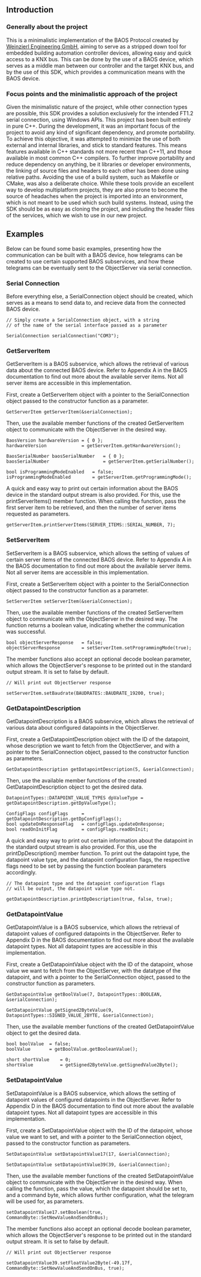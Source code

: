 ## Introduction
  
### Generally about the project
  
This is a minimalistic implementation of the BAOS Protocol created by
[Weinzierl Engineering GmbH](http://weinzierl.de/), aiming to serve as a
stripped down tool for embedded building automation controller devices, allowing
easy and quick access to a KNX bus. This can be done by the use of a BAOS device,
which serves as a middle man between our controller and the target KNX bus, and
by the use of this SDK, which provides a communication means with the BAOS device.

### Focus points and the minimalistic approach of the project

Given the minimalistic nature of the project, while other connection types are possible,
this SDK provides a solution exclusively for the intended FT1.2 serial connection,
using Windows APIs. This project has been built entirely in pure C++. During the development,
it was an important focus of the project to avoid any kind of significant dependency, and
promote portability. To achieve this objective, it was attempted to minimize the use of both
external and internal libraries, and stick to standard features. This means features available
in C++ standards not more recent than C++11, and those available in most common C++ compilers.
To further improve portability and reduce dependency on anything, be it libraries
or developer environments, the linking of source files and headers to each other
has been done using relative paths. Avoiding the use of a build system, such as Makefile
or CMake, was also a deliberate choice. While these tools provide an excellent way to develop
multiplatform projects, they are also prone to become the source of headaches when the project
is imported into an environment, which is not meant to be used which such build systems.
Instead, using the SDK should be as easy as cloning the project, and including
the header files of the services, which we wish to use in our new project.

## Examples
Below can be found some basic examples, presenting how the communication can be built with
a BAOS device, how telegrams can be created
to use certain supported BAOS subservices, and how these telegrams can be eventually sent
to the ObjectServer via serial connection.

### Serial Connection
Before everything else, a SerialConnection object should be created, which serves as a means
to send data to, and recieve data from the connected BAOS device.

    // Simply create a SerialConnection object, with a string
    // of the name of the serial interface passed as a parameter

    SerialConnection serialConnection("COM3");

### GetServerItem
GetServerItem is a BAOS subservice, which allows the retrieval of various data about the 
connected BAOS device. Refer to Appendix A in the BAOS documentation to find out more
about the available server items. Not all server items are accessible in this implementation.

First, create a GetServerItem object with a pointer to the SerialConnection
object passed to the constructor function as a parameter.

    GetServerItem getServerItem(&serialConnection);

Then, use the available member functions of the created GetServerItem
object to communicate with the ObjectServer in the desired way.

    BaosVersion hardwareVersion = { 0 };
    hardwareVersion             = getServerItem.getHardwareVersion();

    BaosSerialNumber baosSerialNumber   = { 0 };
    baosSerialNumber                    = getServerItem.getSerialNumber();

    bool isProgrammingModeEnabled   = false;
    isProgrammingModeEnabled        = getServerItem.getProgrammingMode();

A quick and easy way to print out certain information about the BAOS device
in the standard output stream is also provided. For this, use the printServerItems()
member function. When calling the function, pass the first server item to be
retrieved, and then the number of server items requested as parameters.

    getServerItem.printServerItems(SERVER_ITEMS::SERIAL_NUMBER, 7);

### SetServerItem
SetServerItem is a BAOS subservice, which allows the setting of values of certain server items
of the connected BAOS device. Refer to Appendix A in the BAOS documentation to find out 
more about the available server items. Not all server items are accessible in this implementation.

First, create a SetServerItem object with a pointer to the SerialConnection
object passed to the constructor function as a parameter.

    SetServerItem setServerItem(&serialConnection);

Then, use the available member functions of the created SetServerItem
object to communicate with the ObjectServer in the desired way. The function
returns a boolean value, indicating whether the communication was successful.

    bool objectServerResponse   = false;
    objectServerResponse        = setServerItem.setProgrammingMode(true);

The member functions also accept an optional decode boolean parameter, which allows the
ObjectServer's response to be printed out in the standard output stream. It is set to false by default.

    // Will print out ObjectServer response

    setServerItem.setBaudrate(BAUDRATES::BAUDRATE_19200, true);

### GetDatapointDescription
GetDatapointDescription is a BAOS subservice, which allows the retrieval of
various data about configured datapoints in the ObjectServer.

First, create a GetDatapointDescription object with the ID of the datapoint,
whose description we want to fetch from the ObjectServer, and with a pointer to
the SerialConnection object, passed to the constructor function as parameters.

    GetDatapointDescription getDatapointDescription(5, &serialConnection);

Then, use the available member functions of the created 
GetDatapointDescription object to get the desired data.

    DatapointTypes::DATAPOINT_VALUE_TYPES dpValueType = getDatapointDescription.getDpValueType();

    ConfigFlags configFlags     = getDatapointDescription.getDpConfigFlags();
    bool updateOnResponseFlag   = configFlags.updateOnResponse;
    bool readOnInitFlag         = configFlags.readOnInit;

A quick and easy way to print out certain information about the datapoint in the standard output
stream is also provided. For this, use the printDpDescription() member function.
To print out the datapoint type, the datapoint value type, and the datapoint configuration flags,
the respective flags need to be set by passing the function boolean parameters accordingly.

    // The datapoint type and the datapoint configuration flags
    // will be output, the datapoint value type not.

    getDatapointDescription.printDpDescription(true, false, true);

### GetDatapointValue
GetDatapointValue is a BAOS subservice, which allows the retrieval of datapoint values of configured
datapoints in the ObjectServer. Refer to Appendix D in the BAOS documentation to find out more
about the available datapoint types. Not all datapoint types are accessible in this implementation.

First, create a GetDatapointValue object with the ID of the datapoint,
whose value we want to fetch from the ObjectServer, with the datatype of
the datapoint, and with a pointer to the SerialConnection object,
passed to the constructor function as parameters.

    GetDatapointValue getBoolValue(7, DatapointTypes::BOOLEAN, &serialConnection);

    GetDatapointValue getSigned2ByteValue(9, DatapointTypes::SIGNED_VALUE_2BYTE, &serialConnection);

Then, use the available member functions of the created 
GetDatapointValue object to get the desired data.

    bool boolValue  = false;
    boolValue       = getBoolValue.getBooleanValue();

    short shortValue    = 0;
    shortValue          = getSigned2ByteValue.getSignedValue2Byte();

### SetDatapointValue
SetDatapointValue is a BAOS subservice, which allows the setting of datapoint values of
configured datapoints in the ObjectServer. Refer to Appendix D in the BAOS documentation to find out 
more about the available datapoint types. Not all datapoint types are accessible in this implementation.

First, create a SetDatapointValue object with the ID of the datapoint,
whose value we want to set, and with a pointer to the SerialConnection
object, passed to the constructor function as parameters.

    SetDatapointValue setDatapointValue17(17, &serialConnection);

    SetDatapointValue setDatapointValue39(39, &serialConnection);

Then, use the available member functions of the created SetDatapointValue object
to communicate with the ObjectServer in the desired way. When calling the function,
pass the value, which the datapoint should be set to, and a command byte, which
allows further configuration, what the telegram will be used for, as parameters.

    setDatapointValue17.setBoolean(true, CommandByte::SetNewValueAndSendOnBus);

The member functions also accept an optional decode boolean parameter, which allows the
ObjectServer's response to be printed out in the standard output stream. It is set to false by default.

    // Will print out ObjectServer response

    setDatapointValue39.setFloatValue2Byte(-49.17f, CommandByte::SetNewValueAndSendOnBus, true);